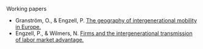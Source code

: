 Working papers
- Granström, O., & Engzell, P. [The geography of intergenerational mobility in Europe.](https://osf.io/preprints/socarxiv/gzwha) 
- Engzell, P., & Wilmers, N. [Firms and the intergenerational transmission of labor market advantage.](https://osf.io/preprints/socarxiv/mv3e9)
